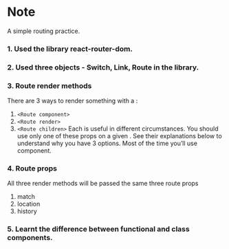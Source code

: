 # Note

A simple routing practice.

### 1. Used the library react-router-dom. 

### 2. Used three objects - Switch, Link, Route in the library.

### 3. Route render methods
There are 3 ways to render something with a <Route>:
1. ```<Route component>```
2. ```<Route render>```
3. ```<Route children>```
Each is useful in different circumstances. You should use only one of these props on a given <Route>. See their explanations below to understand why you have 3 options. Most of the time you’ll use component.
 
### 4. Route props
All three render methods will be passed the same three route props
1. match
2. location
3. history

### 5. Learnt the difference between functional and class components.
